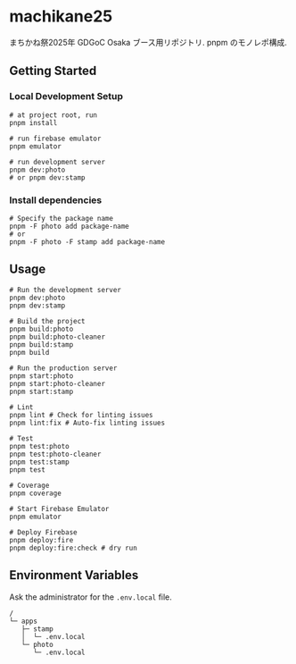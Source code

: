 # machikane25
まちかね祭2025年 GDGoC Osaka ブース用リポジトリ. pnpm のモノレポ構成.

## Getting Started
### Local Development Setup
```shell
# at project root, run
pnpm install

# run firebase emulator
pnpm emulator

# run development server
pnpm dev:photo
# or pnpm dev:stamp
```

### Install dependencies
```shell
# Specify the package name
pnpm -F photo add package-name
# or
pnpm -F photo -F stamp add package-name
```

## Usage
```shell
# Run the development server
pnpm dev:photo
pnpm dev:stamp

# Build the project
pnpm build:photo
pnpm build:photo-cleaner
pnpm build:stamp
pnpm build

# Run the production server
pnpm start:photo
pnpm start:photo-cleaner
pnpm start:stamp

# Lint
pnpm lint # Check for linting issues
pnpm lint:fix # Auto-fix linting issues

# Test
pnpm test:photo
pnpm test:photo-cleaner
pnpm test:stamp
pnpm test

# Coverage
pnpm coverage

# Start Firebase Emulator
pnpm emulator

# Deploy Firebase
pnpm deploy:fire
pnpm deploy:fire:check # dry run
```

## Environment Variables
Ask the administrator for the `.env.local` file.
```
/
└─ apps
   ├─ stamp
   │  └─ .env.local
   └─ photo
      └─ .env.local
```
